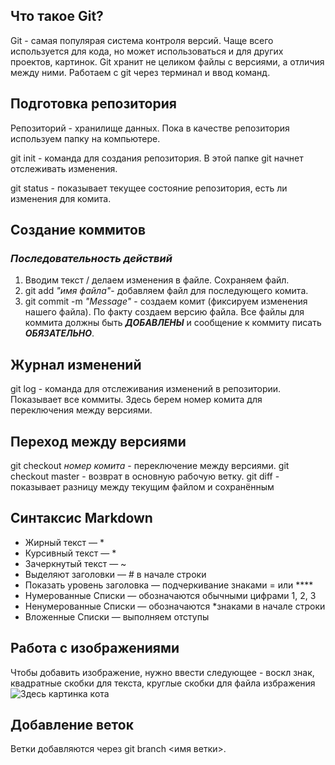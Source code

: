 ## Что такое Git?
Git - самая популярая система контроля версий. Чаще всего используется для кода, но может использоваться и для других проектов, картинок.
Git хранит не целиком файлы с версиями, а отличия между ними.
Работаем с git через терминал и ввод команд.

## Подготовка репозитория
Репозиторий - хранилище данных. Пока в качестве репозитория используем папку на компьютере.

git init - команда для создания репозитория. В этой папке git начнет отслеживать изменения.

git status - показывает текущее состояние репозитория, есть ли изменения для комита.

## Создание коммитов
### *Последовательность действий*
1. Вводим текст / делаем изменения в файле. Сохраняем файл.
2. git add *"имя файла"*- добавляем файл для последующего комита.
3. git commit -m *"Message"* - создаем комит (фиксируем изменения нашего файла). По факту создаем версию файла.
Все файлы для коммита должны быть ***ДОБАВЛЕНЫ*** и сообщение к коммиту писать ***ОБЯЗАТЕЛЬНО***.

## Журнал изменений
git log - команда для отслеживания изменений в репозитории. Показывает все коммиты. Здесь берем номер комита для переключения между версиями.

## Переход между версиями
git checkout *номер комита* - переключение между версиями.
git checkout master - возврат в основную рабочую ветку.
git diff - показывает разницу между текущим файлом и сохранённым

## Синтаксис Markdown
* Жирный текст — *
* Курсивный текст — *
* Зачеркнутый текст — ~
* Выделяют заголовки — # в начале строки
* Показать уровень заголовка — подчеркивание знаками = или ****
* Нумерованные Списки — обозначаются обычными цифрами 1, 2, 3
* Ненумерованные Списки — обозначаются *знаками в начале строки
* Вложенные Списки — выполняем отступы

## Работа с изображениями
Чтобы добавить изображение, нужно ввести следующее - воскл знак, квадратные скобки для текста, круглые скобки для файла избражения ![Здесь картинка кота](Cat.jpg)

## Добавление веток
Ветки добавляются через git branch <имя ветки>.


